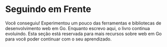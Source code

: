 # Seguindo em Frente
Você conseguiu! Experimentou um pouco das ferramentas e bibliotecas de desenvolvimento web em Go. Enquanto escrevo aqui, o livro continua evoluindo. Esta seção está reservada para mais recursos sobre web em Go para você poder continuar com o seu aprendizado.
